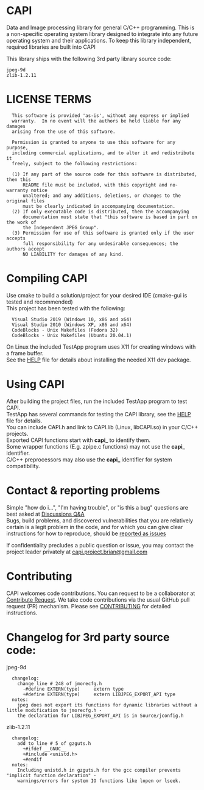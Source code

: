 # CAPI

Data and Image processing library for general C/C++ programming. This is a non-specific operating system library designed to integrate into any future operating system and their applications. To keep this library independent, required libraries are built into CAPI

This library ships with the following 3rd party library source code:  
```
jpeg-9d  
zlib-1.2.11  
```

LICENSE TERMS
=============
```
  This software is provided 'as-is', without any express or implied
  warranty.  In no event will the authors be held liable for any damages
  arising from the use of this software.
  
  Permission is granted to anyone to use this software for any purpose,
  including commercial applications, and to alter it and redistribute it
  freely, subject to the following restrictions:
  
  (1) If any part of the source code for this software is distributed, then this
      README file must be included, with this copyright and no-warranty notice
      unaltered; and any additions, deletions, or changes to the original files
      must be clearly indicated in accompanying documentation.
  (2) If only executable code is distributed, then the accompanying
      documentation must state that "this software is based in part on the work of
      the Independent JPEG Group".
  (3) Permission for use of this software is granted only if the user accepts
      full responsibility for any undesirable consequences; the authors accept
      NO LIABILITY for damages of any kind.
```

# Compiling CAPI
Use cmake to build a solution/project for your desired IDE (cmake-gui is tested and recommended)  
This project has been tested with the following:  
```
  Visual Studio 2019 (Windows 10, x86 and x64)
  Visual Studio 2010 (Windows XP, x86 and x64)
  CodeBlocks - Unix Makefiles (Fedora 32)
  CodeBlocks - Unix Makefiles (Ubuntu 20.04.1)
```
On Linux the included TestApp program uses X11 for creating windows with a frame buffer.  
See the [HELP](https://github.com/b-sullender/CAPI/blob/main/HELP.md) file for details about installing the needed X11 dev package.  


# Using CAPI
After building the project files, run the included TestApp program to test CAPI.  
TestApp has several commands for testing the CAPI library, see the [HELP](https://github.com/b-sullender/CAPI/blob/main/HELP.md) file for details.  
You can include CAPI.h and link to CAPI.lib (Linux, libCAPI.so) in your C/C++ projects.  
Exported CAPI functions start with **capi_** to identify them.  
Some wrapper functions (E.g. zpipe.c functions) may not use the **capi_** identifier.  
C/C++ preprocessors may also use the **capi_** identifier for system compatibility.  

# Contact & reporting problems
Simple "how do i...", "I'm having trouble", or "is this a bug" questions are best asked at [Discussions Q&A](https://github.com/b-sullender/CAPI/discussions/categories/q-a)  
Bugs, build problems, and discovered vulnerabilities that you are relatively certain is a legit problem in the code, and for which you can give clear instructions for how to reproduce, should be [reported as issues](https://github.com/b-sullender/CAPI/issues)

If confidentiality precludes a public question or issue, you may contact the project leader privately at capi.project.brian@gmail.com

# Contributing
CAPI welcomes code contributions. You can request to be a collaborator at [Contribute Request](https://github.com/b-sullender/CAPI/discussions/categories/contribute-request). We take code contributions via the usual GitHub pull request (PR) mechanism. Please see [CONTRIBUTING](https://github.com/b-sullender/CAPI/blob/main/CONTRIBUTING.md) for detailed instructions.

# Changelog for 3rd party source code:
  
jpeg-9d  
```
  changelog:
    change line # 248 of jmorecfg.h
      -#define EXTERN(type)		extern type
      +#define EXTERN(type)		extern LIBJPEG_EXPORT_API type
  notes:
    jpeg does not export its functions for dynamic libraries without a little modification to jmorecfg.h -
    the declaration for LIBJPEG_EXPORT_API is in Source/jconfig.h
```
zlib-1.2.11
```
  changelog:
    add to line # 5 of gzguts.h
      +#ifdef __GNUC__
      +#include <unistd.h>
      +#endif
  notes:
    Including unistd.h in gzguts.h for the gcc compiler prevents "implicit function declaration" -
    warnings/errors for system IO functions like lopen or lseek.
```
  
